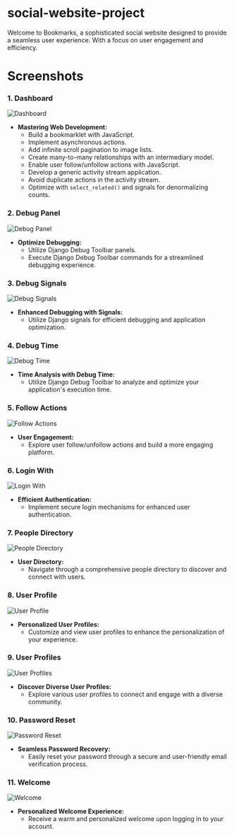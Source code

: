 # social-website-project
Welcome to Bookmarks, a sophisticated social website designed to provide a seamless user experience. With a focus on user engagement and efficiency.

# Screenshots

### 1. Dashboard
![Dashboard](images/static/css/dashboard.png)
- **Mastering Web Development:**
  - Build a bookmarklet with JavaScript.
  - Implement asynchronous actions.
  - Add infinite scroll pagination to image lists.
  - Create many-to-many relationships with an intermediary model.
  - Enable user follow/unfollow actions with JavaScript.
  - Develop a generic activity stream application.
  - Avoid duplicate actions in the activity stream.
  - Optimize with `select_related()` and signals for denormalizing counts.

### 2. Debug Panel
![Debug Panel](images/static/css/debug.png)
- **Optimize Debugging:**
  - Utilize Django Debug Toolbar panels.
  - Execute Django Debug Toolbar commands for a streamlined debugging experience.

### 3. Debug Signals
![Debug Signals](images/static/css/debugsignal.png)
- **Enhanced Debugging with Signals:**
  - Utilize Django signals for efficient debugging and application optimization.

### 4. Debug Time
![Debug Time](images/static/css/debugtime.png)
- **Time Analysis with Debug Time:**
  - Utilize Django Debug Toolbar to analyze and optimize your application's execution time.

### 5. Follow Actions
![Follow Actions](images/static/css/follow.png)
- **User Engagement:**
  - Explore user follow/unfollow actions and build a more engaging platform.

### 6. Login With
![Login With](images/static/css/loginwith.png)
- **Efficient Authentication:**
  - Implement secure login mechanisms for enhanced user authentication.

### 7. People Directory
![People Directory](images/static/css/peoples.png)
- **User Directory:**
  - Navigate through a comprehensive people directory to discover and connect with users.

### 8. User Profile
![User Profile](images/static/css/profile.png)
- **Personalized User Profiles:**
  - Customize and view user profiles to enhance the personalization of your experience.

### 9. User Profiles
![User Profiles](images/static/css/profiles.png)
- **Discover Diverse User Profiles:**
  - Explore various user profiles to connect and engage with a diverse community.

### 10. Password Reset
![Password Reset](images/static/css/reset.png)
- **Seamless Password Recovery:**
  - Easily reset your password through a secure and user-friendly email verification process.

### 11. Welcome
![Welcome](images/static/css/welcome.png)
- **Personalized Welcome Experience:**
  - Receive a warm and personalized welcome upon logging in to your account.
